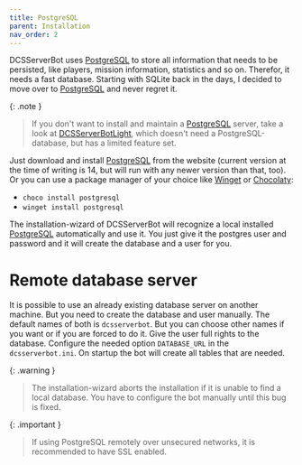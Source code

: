 ```yaml
---
title: PostgreSQL
parent: Installation
nav_order: 2
---
```


DCSServerBot uses [PostgreSQL] to store all information that needs to be persisted, like players, mission information, statistics and so on.
Therefor, it needs a fast database. Starting with SQLite back in the days, I decided to move over to [PostgreSQL] and never regret it.

{: .note }
> If you don't want to install and maintain a [PostgreSQL] server, take a look at [DCSServerBotLight], which doesn't need a PostgreSQL-database, but has a limited feature set.

Just download and install [PostgreSQL] from the website (current version at the time of writing is 14, but will run with any newer version than that, too).
Or you can use a package manager of your choice like [Winget] or [Chocolaty]:
- `choco install postgresql`
- `winget install postgresql`

The installation-wizard of DCSServerBot will recognize a local installed [PostgreSQL] automatically and use it.
You just give it the postgres user and password and it will create the database and a user for you.

# Remote database server

It is possible to use an already existing database server on another machine. But you need to create the database and user manually.
The default names of both is `dcsserverbot`. But you can choose other names if you want or if you are forced to do it.
Give the user full rights to the database.
Configure the needed option `DATABASE_URL` in the `dcsserverbot.ini`. On startup the bot will create all tables that are needed.

{: .warning }
> The installation-wizard aborts the installation if it is unable to find a local database. You have to configure the bot manually until this bug is fixed.

{: .important }
> If using PostgreSQL remotely over unsecured networks, it is recommended to have SSL enabled.

[DCSServerBotLight]: https://github.com/Special-K-s-Flightsim-Bots/DCSServerBotLight
[PostgreSQL]: https://www.postgresql.org/
[Chocolaty]: https://chocolatey.org/
[Winget]: https://learn.microsoft.com/en-us/windows/package-manager/winget/
